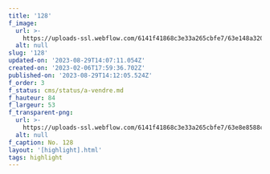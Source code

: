 ```yaml
---
title: '128'
f_image:
  url: >-
    https://uploads-ssl.webflow.com/6141f41868c3e33a265cbfe7/63e148a3201b6e6678aadda9_128-28.jpg
  alt: null
slug: '128'
updated-on: '2023-08-29T14:07:11.054Z'
created-on: '2023-02-06T17:59:36.702Z'
published-on: '2023-08-29T14:12:05.524Z'
f_order: 3
f_status: cms/status/a-vendre.md
f_hauteur: 84
f_largeur: 53
f_transparent-png:
  url: >-
    https://uploads-ssl.webflow.com/6141f41868c3e33a265cbfe7/63e8e8588c09977d0fc290a5_128-28.png
  alt: null
f_caption: No. 128
layout: '[highlight].html'
tags: highlight
---
```



